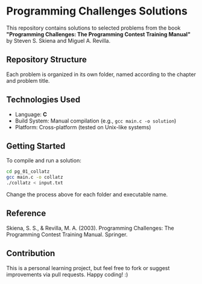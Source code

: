 # Programming Challenges Solutions

This repository contains solutions to selected problems from the book  
**"Programming Challenges: The Programming Contest Training Manual"**  
by Steven S. Skiena and Miguel A. Revilla.

## Repository Structure

Each problem is organized in its own folder, named according to the chapter and problem title.

## Technologies Used

- Language: **C**
- Build System: Manual compilation (e.g., `gcc main.c -o solution`)
- Platform: Cross-platform (tested on Unix-like systems)

## Getting Started

To compile and run a solution:

```bash
cd pg_01_collatz
gcc main.c -o collatz
./collatz < input.txt
```

Change the process above for each folder and executable name.

## Reference

Skiena, S. S., & Revilla, M. A. (2003). Programming Challenges: The Programming Contest Training Manual. Springer.

## Contribution

This is a personal learning project, but feel free to fork or suggest improvements via pull requests. Happy coding! :)
